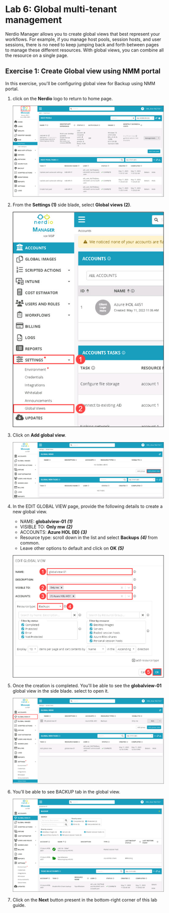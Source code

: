 # Lab 6: Global multi-tenant management

Nerdio Manager allows you to create global views that best represent your workflows. For example, if you manage host pools, session hosts, and user sessions, there is no need to keep jumping back and forth between pages to manage these different resources. With global views, you can combine all the resource on a single page. 

## Exercise 1: Create Global view using NMM portal

In this exercise, you'll be configuring global view for Backup using NMM portal.

1. click on the **Nerdio** logo to return to home page.

   ![](media/snmm2.jpg)

1. From the **Settings (1)** side blade, select **Global views (2)**.

   ![](media/snmm3.jpg)

1. Click on **Add global view**.

   ![](media/snmm4.jpg)

1. In the EDIT GLOBAL VIEW page, provide the following details to create a new global view.

   - NAME: **globalview-01** ***(1)***
   - VISIBLE TO: **Only mw** ***(2)***
   - ACCOUNTS: **Azure HOL (ID)** ***(3)***
   - Resource type: scroll down in the list and select **Backups** ***(4)*** from common.
   - Leave other options to default and click on **OK** ***(5)***

   ![](media/snmm5.jpg)   

1. Once the creation is completed. You'll be able to see the **globalview-01** global view in the side blade. select to open it.

   ![](media/snmm6.jpg)  

1. You'll be able to see BACKUP tab in the global view.

   ![](media/snmm7.jpg) 

1. Click on the **Next** button present in the bottom-right corner of this lab guide.   

